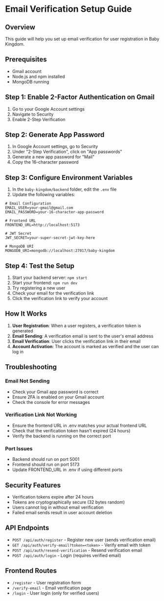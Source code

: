 # Email Verification Setup Guide

## Overview
This guide will help you set up email verification for user registration in Baby Kingdom.

## Prerequisites
- Gmail account
- Node.js and npm installed
- MongoDB running

## Step 1: Enable 2-Factor Authentication on Gmail
1. Go to your Google Account settings
2. Navigate to Security
3. Enable 2-Step Verification

## Step 2: Generate App Password
1. In Google Account settings, go to Security
2. Under "2-Step Verification", click on "App passwords"
3. Generate a new app password for "Mail"
4. Copy the 16-character password

## Step 3: Configure Environment Variables
1. In the `baby-kingdom/backend` folder, edit the `.env` file
2. Update the following variables:

```env
# Email Configuration
EMAIL_USER=your-gmail@gmail.com
EMAIL_PASSWORD=your-16-character-app-password

# Frontend URL
FRONTEND_URL=http://localhost:5173

# JWT Secret
JWT_SECRET=your-super-secret-jwt-key-here

# MongoDB URI
MONGODB_URI=mongodb://localhost:27017/baby-kingdom
```

## Step 4: Test the Setup
1. Start your backend server: `npm start`
2. Start your frontend: `npm run dev`
3. Try registering a new user
4. Check your email for the verification link
5. Click the verification link to verify your account

## How It Works
1. **User Registration**: When a user registers, a verification token is generated
2. **Email Sending**: A verification email is sent to the user's email address
3. **Email Verification**: User clicks the verification link in their email
4. **Account Activation**: The account is marked as verified and the user can log in

## Troubleshooting

### Email Not Sending
- Check your Gmail app password is correct
- Ensure 2FA is enabled on your Gmail account
- Check the console for error messages

### Verification Link Not Working
- Ensure the frontend URL in .env matches your actual frontend URL
- Check that the verification token hasn't expired (24 hours)
- Verify the backend is running on the correct port

### Port Issues
- Backend should run on port 5001
- Frontend should run on port 5173
- Update FRONTEND_URL in .env if using different ports

## Security Features
- Verification tokens expire after 24 hours
- Tokens are cryptographically secure (32 bytes random)
- Users cannot log in without email verification
- Failed email sends result in user account deletion

## API Endpoints
- `POST /api/auth/register` - Register new user (sends verification email)
- `GET /api/auth/verify-email?token=<token>` - Verify email with token
- `POST /api/auth/resend-verification` - Resend verification email
- `POST /api/auth/login` - Login (requires verified email)

## Frontend Routes
- `/register` - User registration form
- `/verify-email` - Email verification page
- `/login` - User login (only for verified users)
